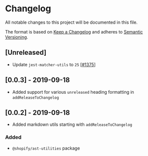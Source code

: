 # Changelog

All notable changes to this project will be documented in this file.

The format is based on [Keep a Changelog](http://keepachangelog.com/en/1.0.0/)
and adheres to [Semantic Versioning](http://semver.org/spec/v2.0.0.html).

## [Unreleased]

- Update `jest-matcher-utils` to `25` [[#1375](https://github.com/Shopify/quilt/pull/1375)]

## [0.0.3] - 2019-09-18

- Added support for various `unreleased` heading formatting in `addReleaseToChangelog`

## [0.0.2] - 2019-09-18

- Added markdown utils starting with `addReleaseToChangelog`

### Added

- `@shopify/ast-utilities` package
